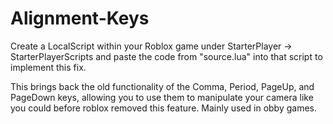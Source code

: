 # Alignment-Keys
Create a LocalScript within your Roblox game under StarterPlayer -> StarterPlayerScripts and paste the code from "source.lua" into that script to implement this fix.

This brings back the old functionality of the Comma, Period, PageUp, and PageDown keys, allowing you to use them to manipulate your camera like you could before roblox removed this feature. Mainly used in obby games.
